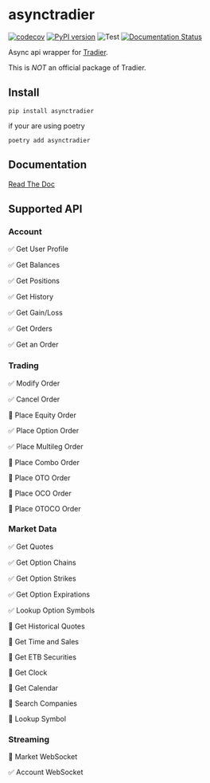 # asynctradier

[![codecov](https://codecov.io/gh/jiak94/asynctradier/graph/badge.svg?token=T66WaJLNDd)](https://codecov.io/gh/jiak94/asynctradier)
[![PyPI version](https://badge.fury.io/py/asynctradier.svg)](https://badge.fury.io/py/asynctradier)
![Test](https://github.com/jiak94/asynctradier/actions/workflows/run_test.yaml/badge.svg)
[![Documentation Status](https://readthedocs.org/projects/asynctradier/badge/?version=latest)](https://asynctradier.readthedocs.io/en/latest/?badge=latest)

Async api wrapper for [Tradier](https://documentation.tradier.com/).

This is _NOT_ an official package of Tradier.

## Install

`pip install asynctradier`

if your are using poetry

`poetry add asynctradier`

## Documentation

[Read The Doc](https://asynctradier.readthedocs.io/en/latest/)

## Supported API

### Account

:white_check_mark: Get User Profile

:white_check_mark: Get Balances

:white_check_mark: Get Positions

:white_check_mark: Get History

:white_check_mark: Get Gain/Loss

:white_check_mark: Get Orders

:white_check_mark: Get an Order

### Trading

:white_check_mark: Modify Order

:white_check_mark: Cancel Order

:white_square_button: Place Equity Order

:white_check_mark: Place Option Order

:white_check_mark: Place Multileg Order

:white_square_button: Place Combo Order

:white_square_button: Place OTO Order

:white_square_button: Place OCO Order

:white_square_button: Place OTOCO Order

### Market Data

:white_check_mark: Get Quotes

:white_check_mark: Get Option Chains

:white_check_mark: Get Option Strikes

:white_check_mark: Get Option Expirations

:white_check_mark: Lookup Option Symbols

:white_square_button: Get Historical Quotes

:white_square_button: Get Time and Sales

:white_square_button: Get ETB Securities

:white_square_button: Get Clock

:white_square_button: Get Calendar

:white_square_button: Search Companies

:white_square_button: Lookup Symbol

### Streaming

:white_square_button: Market WebSocket

:white_check_mark: Account WebSocket
